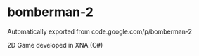 # bomberman-2
Automatically exported from code.google.com/p/bomberman-2

2D Game developed in XNA (C#)
